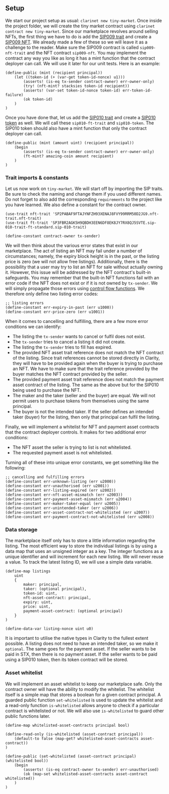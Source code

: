 ## Setup

We start our project setup as usual: `clarinet new tiny-market`. Once inside the
project folder, we will create the tiny market contract using
`clarinet contract new tiny-market`. Since our marketplace revolves around
selling NFTs, the first thing we have to do is add the
[SIP009 trait](ch10-01-sip009-nft-standard.md) and create a
[SIP009 NFT](ch10-02-creating-a-sip009-nft.md). We already made a few of these
so we will leave it as a challenge to the reader. Make sure the SIP009 contract
is called `sip009-nft-trait` and the NFT contract `sip009-nft`. You may
implement the contract any way you like as long it has a mint function that the
contract deployer can call. We will use it later for our unit tests. Here is an
example:

```Clarity,{"nonplayable":true}
(define-public (mint (recipient principal))
	(let ((token-id (+ (var-get token-id-nonce) u1)))
		(asserts! (is-eq tx-sender contract-owner) err-owner-only)
		(try! (nft-mint? stacksies token-id recipient))
		(asserts! (var-set token-id-nonce token-id) err-token-id-failure)
		(ok token-id)
	)
)
```

Once you have done that, let us add the
[SIP010 trait](ch10-03-sip010-ft-standard.md) and create a
[SIP010 token](ch10-04-creating-a-sip010-ft.md) as well. We will call these
`sip010-ft-trait` and `sip010-token`. The SIP010 token should also have a mint
function that only the contract deployer can call.

```Clarity,{"nonplayable":true}
(define-public (mint (amount uint) (recipient principal))
	(begin
		(asserts! (is-eq tx-sender contract-owner) err-owner-only)
		(ft-mint? amazing-coin amount recipient)
	)
)
```

### Trait imports & constants

Let us now work on `tiny-market`. We will start off by importing the SIP traits.
Be sure to check the naming and change them if you used different names. Do not
forget to also add the corresponding `requirements` to the project like you have
learned. We also define a constant for the contract owner.

```Clarity,{"nonplayable":true}
(use-trait nft-trait 'SP2PABAF9FTAJYNFZH93XENAJ8FVY99RRM50D2JG9.nft-trait.nft-trait)
(use-trait ft-trait 'SP3FBR2AGK5H9QBDH3EEN6DF8EK8JY7RX8QJ5SVTE.sip-010-trait-ft-standard.sip-010-trait)

(define-constant contract-owner tx-sender)
```

We will then think about the various error states that exist in our marketplace.
The act of listing an NFT may fail under a number of circumstances; namely, the
expiry block height is in the past, or the listing price is zero (we will not
allow free listings). Additionally, there is the possibility that a user may try 
to list an NFT for sale without actually owning it. However, this issue will 
be addressed by the NFT contract's built-in safeguards. You may remember that 
the built-in NFT functions fail with an
error code if the NFT does not exist or if it is not owned by `tx-sender`. We
will simply propagate those errors using
[control flow functions](ch06-00-control-flow.md). We therefore only define two
listing error codes:

```Clarity,{"nonplayable":true}
;; listing errors
(define-constant err-expiry-in-past (err u1000))
(define-constant err-price-zero (err u1001))
```

When it comes to cancelling and fulfilling, there are a few more error
conditions we can identify:

- The listing the `tx-sender` wants to cancel or fulfil does not exist.
- The `tx-sender` tries to cancel a listing it did not create.
- The listing the `tx-sender` tries to fill has expired.
- The provided NFT asset trait reference does not match the NFT contract of the
  listing. Since trait references cannot be stored directly in Clarity, they
  will have to be provided again when the buyer is trying to purchase an NFT. We
  have to make sure that the trait reference provided by the buyer matches the
  NFT contract provided by the seller.
- The provided payment asset trait reference does not match the payment asset
  contract of the listing. The same as the above but for the SIP010 being used
  to purchase the NFT.
- The maker and the taker (seller and the buyer) are equal. We will not permit
  users to purchase tokens from themselves using the same principal.
- The buyer is not the intended taker. If the seller defines an intended taker
  (buyer) for the listing, then only that principal can fulfil the listing.

Finally, we will implement a whitelist for NFT and payment asset contracts that
the contract deployer controls. It makes for two additional error conditions:

- The NFT asset the seller is trying to list is not whitelisted.
- The requested payment asset is not whitelisted.

Turning all of these into unique error constants, we get something like the
following:

```Clarity,{"nonplayable":true}
;; cancelling and fulfilling errors
(define-constant err-unknown-listing (err u2000))
(define-constant err-unauthorised (err u2001))
(define-constant err-listing-expired (err u2002))
(define-constant err-nft-asset-mismatch (err u2003))
(define-constant err-payment-asset-mismatch (err u2004))
(define-constant err-maker-taker-equal (err u2005))
(define-constant err-unintended-taker (err u2006))
(define-constant err-asset-contract-not-whitelisted (err u2007))
(define-constant err-payment-contract-not-whitelisted (err u2008))
```

### Data storage

The marketplace itself only has to store a little information regarding the
listing. The most efficient way to store the individual listings is by using a
data map that uses an unsigned integer as a key. The integer functions as a
unique identifier and will increment for each new listing. We will never reuse a
value. To track the latest listing ID, we will use a simple data variable.

```Clarity,{"nonplayable":true}
(define-map listings
	uint
	{
		maker: principal,
		taker: (optional principal),
		token-id: uint,
		nft-asset-contract: principal,
		expiry: uint,
		price: uint,
		payment-asset-contract: (optional principal)
	}
)

(define-data-var listing-nonce uint u0)
```

It is important to utilise the native types in Clarity to the fullest extent
possible. A listing does not need to have an intended taker, so we make it
`optional`. The same goes for the payment asset. If the seller wants to be paid
in STX, then there is no payment asset. If the seller wants to be paid using a
SIP010 token, then its token contract will be stored.

### Asset whitelist

We will implement an asset whitelist to keep our marketplace safe. Only the
contract owner will have the ability to modify the whitelist. The whitelist
itself is a simple map that stores a boolean for a given contract principal. A
guarded public function `set-whitelisted` is used to update the whitelist and a
read-only function `is-whitelisted` allows anyone to check if a particular
contract is whitelisted or not. We will also use `is-whitelisted` to guard other
public functions later.

```Clarity,{"nonplayable":true}
(define-map whitelisted-asset-contracts principal bool)

(define-read-only (is-whitelisted (asset-contract principal))
	(default-to false (map-get? whitelisted-asset-contracts asset-contract))
)

(define-public (set-whitelisted (asset-contract principal) (whitelisted bool))
	(begin
		(asserts! (is-eq contract-owner tx-sender) err-unauthorised)
		(ok (map-set whitelisted-asset-contracts asset-contract whitelisted))
	)
)
```
